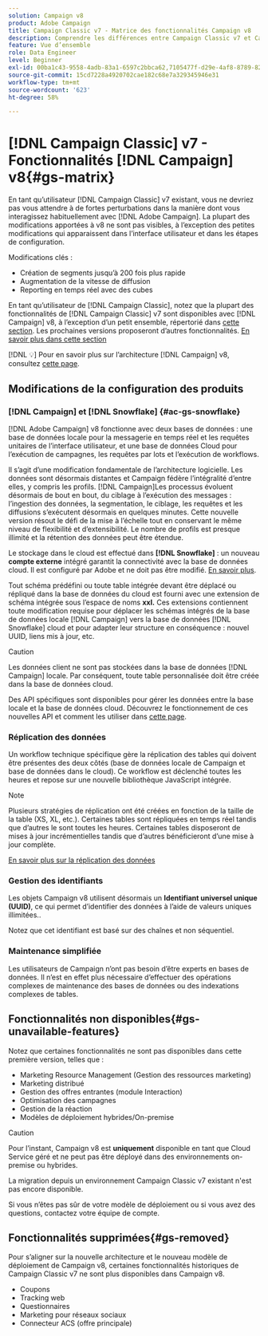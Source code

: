 ```yaml
---
solution: Campaign v8
product: Adobe Campaign
title: Campaign Classic v7 - Matrice des fonctionnalités Campaign v8
description: Comprendre les différences entre Campaign Classic v7 et Campaign v8
feature: Vue d’ensemble
role: Data Engineer
level: Beginner
exl-id: 00ba1c43-9558-4adb-83a1-6597c2bbca62,7105477f-d29e-4af8-8789-82b4459761b0
source-git-commit: 15cd7228a4920702cae182c68e7a329345946e31
workflow-type: tm+mt
source-wordcount: '623'
ht-degree: 58%

---
```


# [!DNL Campaign Classic] v7 - Fonctionnalités  [!DNL Campaign] v8{#gs-matrix}

En tant qu’utilisateur [!DNL Campaign Classic] v7 existant, vous ne devriez pas vous attendre à de fortes perturbations dans la manière dont vous interagissez habituellement avec [!DNL Adobe Campaign]. La plupart des modifications apportées à v8 ne sont pas visibles, à l’exception des petites modifications qui apparaissent dans l’interface utilisateur et dans les étapes de configuration.

Modifications clés :

* Création de segments jusqu’à 200 fois plus rapide
* Augmentation de la vitesse de diffusion
* Reporting en temps réel avec des cubes

En tant qu’utilisateur de [!DNL Campaign Classic], notez que la plupart des fonctionnalités de [!DNL Campaign Classic] v7 sont disponibles avec [!DNL Campaign] v8, à l’exception d’un petit ensemble, répertorié dans [cette section](#gs-removed). Les prochaines versions proposeront d’autres fonctionnalités. [En savoir plus dans cette section](#gs-unavailable-features)

[!DNL :bulb:] Pour en savoir plus sur l’architecture  [!DNL Campaign] v8, consultez  [cette page](../dev/architecture.md).

## Modifications de la configuration des produits

### [!DNL Campaign] et [!DNL Snowflake] {#ac-gs-snowflake}

[!DNL Adobe Campaign] v8 fonctionne avec deux bases de données : une base de données locale pour la messagerie en temps réel et les requêtes unitaires de l’interface utilisateur, et une base de données Cloud pour l’exécution de campagnes, les requêtes par lots et l’exécution de workflows.

Il s’agit d’une modification fondamentale de l’architecture logicielle. Les données sont désormais distantes et Campaign fédère l’intégralité d’entre elles, y compris les profils. [!DNL Campaign]Les processus évoluent désormais de bout en bout, du ciblage à l’exécution des messages : l’ingestion des données, la segmentation, le ciblage, les requêtes et les diffusions s’exécutent désormais en quelques minutes. Cette nouvelle version résout le défi de la mise à l’échelle tout en conservant le même niveau de flexibilité et d’extensibilité. Le nombre de profils est presque illimité et la rétention des données peut être étendue.

Le stockage dans le cloud est effectué dans **[!DNL Snowflake]** : un nouveau **compte externe** intégré garantit la connectivité avec la base de données cloud. Il est configuré par Adobe et ne doit pas être modifié. [En savoir plus](../config/external-accounts.md).

Tout schéma prédéfini ou toute table intégrée devant être déplacé ou répliqué dans la base de données du cloud est fourni avec une extension de schéma intégrée sous l’espace de noms **xxl.** Ces extensions contiennent toute modification requise pour déplacer les schémas intégrés de la base de données locale [!DNL Campaign] vers la base de données [!DNL Snowflake] cloud et pour adapter leur structure en conséquence : nouvel UUID, liens mis à jour, etc.

>[!CAUTION]
>
> Les données client ne sont pas stockées dans la base de données [!DNL Campaign] locale. Par conséquent, toute table personnalisée doit être créée dans la base de données cloud.


Des API spécifiques sont disponibles pour gérer les données entre la base locale et la base de données cloud. Découvrez le fonctionnement de ces nouvelles API et comment les utiliser dans [cette page](../dev/new-apis.md).

### Réplication des données

Un workflow technique spécifique gère la réplication des tables qui doivent être présentes des deux côtés (base de données locale de Campaign et base de données dans le cloud). Ce workflow est déclenché toutes les heures et repose sur une nouvelle bibliothèque JavaScript intégrée.

>[!NOTE]
>
> Plusieurs stratégies de réplication ont été créées en fonction de la taille de la table (XS, XL, etc.).
> Certaines tables sont répliquées en temps réel tandis que d’autres le sont toutes les heures. Certaines tables disposeront de mises à jour incrémentielles tandis que d’autres bénéficieront d’une mise à jour complète.


[En savoir plus sur la réplication des données](../config/replication.md)

### Gestion des identifiants

Les objets Campaign v8 utilisent désormais un **Identifiant universel unique (UUID)**, ce qui permet d’identifier des données à l’aide de valeurs uniques illimitées..

Notez que cet identifiant est basé sur des chaînes et non séquentiel.

### Maintenance simplifiée

Les utilisateurs de Campaign n’ont pas besoin d’être experts en bases de données. Il n’est en effet plus nécessaire d’effectuer des opérations complexes de maintenance des bases de données ou des indexations complexes de tables.

## Fonctionnalités non disponibles{#gs-unavailable-features}

Notez que certaines fonctionnalités ne sont pas disponibles dans cette première version, telles que :

* Marketing Resource Management (Gestion des ressources marketing)
* Marketing distribué
* Gestion des offres entrantes (module Interaction)
* Optimisation des campagnes
* Gestion de la réaction
* Modèles de déploiement hybrides/On-premise

>[!CAUTION]
>
>Pour l’instant, Campaign v8 est **uniquement** disponible en tant que Cloud Service géré et ne peut pas être déployé dans des environnements on-premise ou hybrides.
>
>La migration depuis un environnement Campaign Classic v7 existant n&#39;est pas encore disponible.
>
>Si vous n’êtes pas sûr de votre modèle de déploiement ou si vous avez des questions, contactez votre équipe de compte.

## Fonctionnalités supprimées{#gs-removed}

Pour s’aligner sur la nouvelle architecture et le nouveau modèle de déploiement de Campaign v8, certaines fonctionnalités historiques de Campaign Classic v7 ne sont plus disponibles dans Campaign v8.

* Coupons
* Tracking web
* Questionnaires
* Marketing pour réseaux sociaux
* Connecteur ACS (offre principale)


